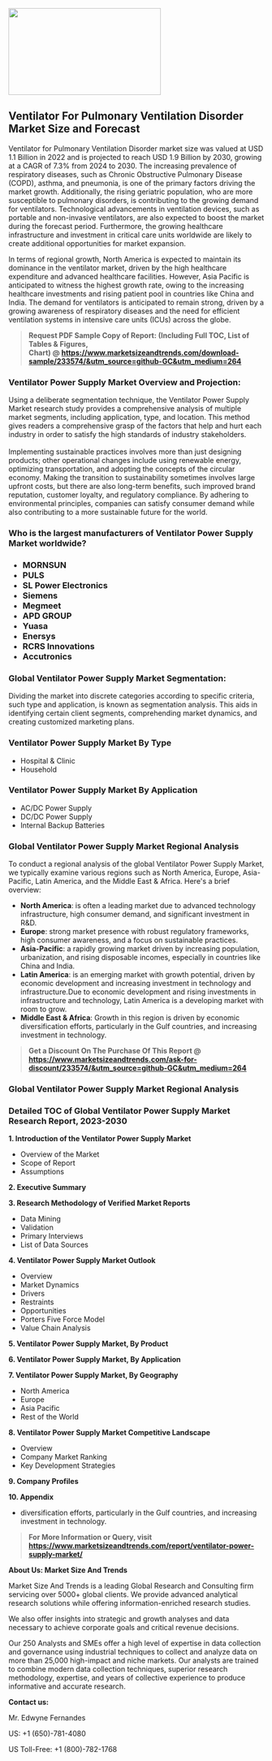 <p><img class="alignnone size-medium wp-image-20088" src="https://ffe5etoiles.com/wp-content/uploads/2024/12/MST1-300x171.png" alt="" width="300" height="171" /></p><h2>Ventilator For Pulmonary Ventilation Disorder Market Size and Forecast</h2><p>Ventilator for Pulmonary Ventilation Disorder market size was valued at USD 1.1 Billion in 2022 and is projected to reach USD 1.9 Billion by 2030, growing at a CAGR of 7.3% from 2024 to 2030. The increasing prevalence of respiratory diseases, such as Chronic Obstructive Pulmonary Disease (COPD), asthma, and pneumonia, is one of the primary factors driving the market growth. Additionally, the rising geriatric population, who are more susceptible to pulmonary disorders, is contributing to the growing demand for ventilators. Technological advancements in ventilation devices, such as portable and non-invasive ventilators, are also expected to boost the market during the forecast period. Furthermore, the growing healthcare infrastructure and investment in critical care units worldwide are likely to create additional opportunities for market expansion.</p><p>In terms of regional growth, North America is expected to maintain its dominance in the ventilator market, driven by the high healthcare expenditure and advanced healthcare facilities. However, Asia Pacific is anticipated to witness the highest growth rate, owing to the increasing healthcare investments and rising patient pool in countries like China and India. The demand for ventilators is anticipated to remain strong, driven by a growing awareness of respiratory diseases and the need for efficient ventilation systems in intensive care units (ICUs) across the globe.</p></p><blockquote id="" class=""><strong>Request PDF Sample Copy of Report: (Including Full TOC, List of Tables &amp; Figures, Chart)&nbsp;@&nbsp;<strong><a href="https://www.marketsizeandtrends.com/download-sample/233574/&utm_source=github-GC&utm_medium=264" target="_blank">https://www.marketsizeandtrends.com/download-sample/233574/&utm_source=github-GC&utm_medium=264</a></strong></strong></blockquote><h3 id="" class="">Ventilator Power Supply Market&nbsp;Overview and Projection:</h3><p id="" class="">Using a deliberate segmentation technique, the Ventilator Power Supply Market research study provides a comprehensive analysis of multiple market segments, including application, type, and location. This method gives readers a comprehensive grasp of the factors that help and hurt each industry in order to satisfy the high standards of industry stakeholders. <br /> <br />Implementing sustainable practices involves more than just designing products; other operational changes include using renewable energy, optimizing transportation, and adopting the concepts of the circular economy. Making the transition to sustainability sometimes involves large upfront costs, but there are also long-term benefits, such improved brand reputation, customer loyalty, and regulatory compliance. By adhering to environmental principles, companies can satisfy consumer demand while also contributing to a more sustainable future for the world.</p><h3 id="" class="">Who is the largest manufacturers of&nbsp;Ventilator Power Supply Market worldwide?</h3><h3 class=""><p><ul><li>MORNSUN </li><li> PULS </li><li> SL Power Electronics </li><li> Siemens </li><li> Megmeet </li><li> APD GROUP </li><li> Yuasa </li><li> Enersys </li><li> RCRS Innovations </li><li> Accutronics</li></ul></p></h3><h3 id="" class="">Global&nbsp;Ventilator Power Supply Market Segmentation:</h3><p id="" class="">Dividing the market into discrete categories according to specific criteria, such type and application, is known as segmentation analysis. This aids in identifying certain client segments, comprehending market dynamics, and creating customized marketing plans.</p><h3 id="" class="">Ventilator Power Supply Market&nbsp;By Type</h3><p><p><ul><li>Hospital & Clinic</li><li> Household</p></li></ul></p></p><h3 id="" class="">Ventilator Power Supply Market&nbsp;By Application</h3><p class=""><p><ul><li>AC/DC Power Supply</li><li> DC/DC Power Supply</li><li> Internal Backup Batteries</li></ul></p></p><h3 id="" class="">Global Ventilator Power Supply Market Regional Analysis</h3><p id="" class="">To conduct a regional analysis of the global Ventilator Power Supply Market, we typically examine various regions such as North America, Europe, Asia-Pacific, Latin America, and the Middle East &amp; Africa. Here's a brief overview:</p><ul><li><strong>North America</strong>: is often a leading market due to advanced technology infrastructure, high consumer demand, and significant investment in R&amp;D.</li><li><strong>Europe</strong>: strong market presence with robust regulatory frameworks, high consumer awareness, and a focus on sustainable practices.</li><li><strong>Asia-Pacific</strong>: a rapidly growing market driven by increasing population, urbanization, and rising disposable incomes, especially in countries like China and India.</li><li><strong>Latin America</strong>: is an emerging market with growth potential, driven by economic development and increasing investment in technology and infrastructure.Due to economic development and rising investments in infrastructure and technology, Latin America is a developing market with room to grow.</li><li><strong>Middle East &amp; Africa</strong>: Growth in this region is driven by economic diversification efforts, particularly in the Gulf countries, and increasing investment in technology.</li></ul><blockquote id="" class=""><strong>Get a Discount On The Purchase Of This Report @ <strong><a href="https://www.marketsizeandtrends.com/ask-for-discount/233574/&utm_source=github-GC&utm_medium=264" target="_blank">https://www.marketsizeandtrends.com/ask-for-discount/233574/&utm_source=github-GC&utm_medium=264</a></strong></strong></blockquote><h3 id="" class="">Global Ventilator Power Supply Market Regional Analysis</h3><h3 id="" class="">Detailed TOC of Global Ventilator Power Supply Market Research Report, 2023-2030</h3><p id="" class=""><strong>1. Introduction of the Ventilator Power Supply Market</strong></p><ul><li>Overview of the Market</li><li>Scope of Report</li><li>Assumptions</li></ul><p id="" class=""><strong>2. Executive Summary</strong></p><p id="" class=""><strong>3. Research Methodology of Verified Market Reports</strong></p><ul><li>Data Mining</li><li>Validation</li><li>Primary Interviews</li><li>List of Data Sources</li></ul><p id="" class=""><strong>4. Ventilator Power Supply Market Outlook</strong></p><ul><li>Overview</li><li>Market Dynamics</li><li>Drivers</li><li>Restraints</li><li>Opportunities</li><li>Porters Five Force Model</li><li>Value Chain Analysis</li></ul><p id="" class=""><strong>5. Ventilator Power Supply Market, By Product</strong></p><p id="" class=""><strong>6. Ventilator Power Supply Market, By Application</strong></p><p id="" class=""><strong>7. Ventilator Power Supply Market, By Geography</strong></p><ul><li>North America</li><li>Europe</li><li>Asia Pacific</li><li>Rest of the World</li></ul><p id="" class=""><strong>8. Ventilator Power Supply Market Competitive Landscape</strong></p><ul><li>Overview</li><li>Company Market Ranking</li><li>Key Development Strategies</li></ul><p id="" class=""><strong>9. Company Profiles</strong></p><p id="" class=""><strong>10. Appendix</strong></p><ul><li>diversification efforts, particularly in the Gulf countries, and increasing investment in technology.</li></ul><blockquote id="" class=""><strong>For More Information or Query, visit <strong><strong><a href="https://www.marketsizeandtrends.com/report/ventilator-power-supply-market/" target="_blank">https://www.marketsizeandtrends.com/report/ventilator-power-supply-market/</a></strong></strong></strong></blockquote><p id="" class=""><strong>About Us: Market Size And Trends</strong></p><p id="" class="">Market Size And Trends is a leading Global Research and Consulting firm servicing over 5000+ global clients. We provide advanced analytical research solutions while offering information-enriched research studies.</p><p id="" class="">We also offer insights into strategic and growth analyses and data necessary to achieve corporate goals and critical revenue decisions.</p><p id="" class="">Our 250 Analysts and SMEs offer a high level of expertise in data collection and governance using industrial techniques to collect and analyze data on more than 25,000 high-impact and niche markets. Our analysts are trained to combine modern data collection techniques, superior research methodology, expertise, and years of collective experience to produce informative and accurate research.</p><p id="" class=""><strong>Contact us:</strong></p><p id="" class="">Mr. Edwyne Fernandes</p><p id="" class="">US: +1 (650)-781-4080</p><p id="" class="">US Toll-Free: +1 (800)-782-1768</p>
